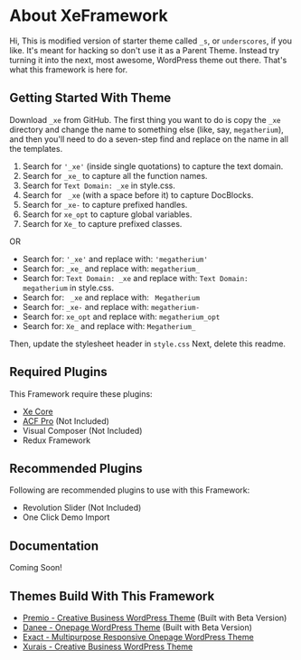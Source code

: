 About XeFramework
=================

Hi, This is modified version of starter theme called `_s`, or `underscores`, if you like. It's meant for hacking so don't use it as a Parent Theme. Instead try turning it into the next, most awesome, WordPress theme out there. That's what this framework is here for.

Getting Started With Theme
--------------------------

Download `_xe` from GitHub. The first thing you want to do is copy the `_xe` directory and change the name to something else (like, say, `megatherium`), and then you'll need to do a seven-step find and replace on the name in all the templates.

1. Search for `'_xe'` (inside single quotations) to capture the text domain.
2. Search for `_xe_` to capture all the function names.
3. Search for `Text Domain: _xe` in style.css.
4. Search for <code>&nbsp;_xe</code> (with a space before it) to capture DocBlocks.
5. Search for `_xe-` to capture prefixed handles.
6. Search for `xe_opt` to capture global variables.
7. Search for `Xe_` to capture prefixed classes.

OR

* Search for: `'_xe'` and replace with: `'megatherium'`
* Search for: `_xe_` and replace with: `megatherium_`
* Search for: `Text Domain: _xe` and replace with: `Text Domain: megatherium` in style.css.
* Search for: <code>&nbsp;_xe</code> and replace with: <code>&nbsp;Megatherium</code>
* Search for: `_xe-` and replace with: `megatherium-`
* Search for: `xe_opt` and replace with: `megatherium_opt`
* Search for: `Xe_` and replace with: `Megatherium_`

Then, update the stylesheet header in `style.css` Next, delete this readme.

Required Plugins
----------------

This Framework require these plugins:

* [Xe Core](https://github.com/XeCreators/xe-core)
* [ACF Pro](https://www.advancedcustomfields.com/pro/) (Not Included)
* Visual Composer (Not Included)
* Redux Framework 

Recommended Plugins
-------------------

Following are recommended plugins to use with this Framework:

* Revolution Slider (Not Included)
* One Click Demo Import

Documentation
-------------

Coming Soon!


Themes Build With This Framework
---------------------------------

* [Premio - Creative Business WordPress Theme](http://demos.xecreators.pk/wp/premio/) (Built with Beta Version)
* [Danee - Onepage WordPress Theme](http://demos.xecreators.pk/wp/danee/) (Built with Beta Version)
* [Exact - Multipurpose Responsive Onepage WordPress Theme](http://demos.xecreators.pk/exact/)
* [Xurais - Creative Business WordPress Theme](http://demos.xecreators.pk/xurais/)